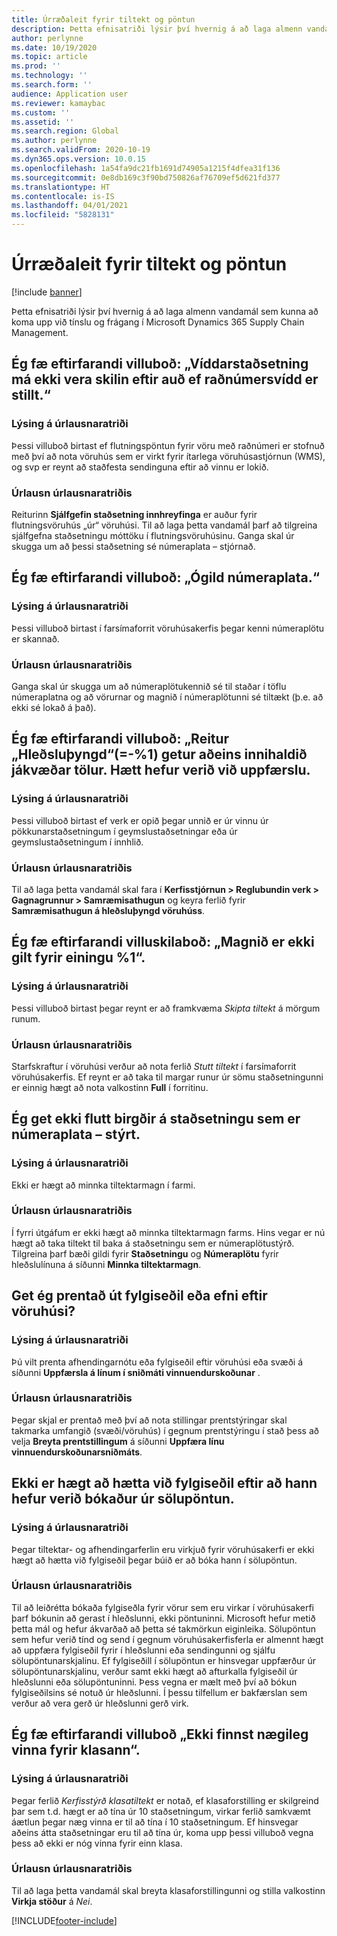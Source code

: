 ```yaml
---
title: Úrræðaleit fyrir tiltekt og pöntun
description: Þetta efnisatriði lýsir því hvernig á að laga almenn vandamál sem kunna að koma upp við tínslu og frágang í Microsoft Dynamics 365 Supply Chain Management.
author: perlynne
ms.date: 10/19/2020
ms.topic: article
ms.prod: ''
ms.technology: ''
ms.search.form: ''
audience: Application user
ms.reviewer: kamaybac
ms.custom: ''
ms.assetid: ''
ms.search.region: Global
ms.author: perlynne
ms.search.validFrom: 2020-10-19
ms.dyn365.ops.version: 10.0.15
ms.openlocfilehash: 1a54fa9dc21fb1691d74905a1215f4dfea31f136
ms.sourcegitcommit: 0e8db169c3f90bd750826af76709ef5d621fd377
ms.translationtype: HT
ms.contentlocale: is-IS
ms.lasthandoff: 04/01/2021
ms.locfileid: "5828131"
---
```

# <a name="troubleshoot-picking-and-packing"></a>Úrræðaleit fyrir tiltekt og pöntun

[!include [banner](../includes/banner.md)]

Þetta efnisatriði lýsir því hvernig á að laga almenn vandamál sem kunna að koma upp við tínslu og frágang í Microsoft Dynamics 365 Supply Chain Management.

## <a name="i-receive-the-following-error-message-dimension-location-cant-be-left-blank-if-dimension-serial-number-is-set"></a>Ég fæ eftirfarandi villuboð: „Víddarstaðsetning má ekki vera skilin eftir auð ef raðnúmersvídd er stillt.“

### <a name="issue-description"></a>Lýsing á úrlausnaratriði

Þessi villuboð birtast ef flutningspöntun fyrir vöru með raðnúmeri er stofnuð með því að nota vöruhús sem er virkt fyrir ítarlega vöruhúsastjórnun (WMS), og svp er reynt að staðfesta sendinguna eftir að vinnu er lokið.

### <a name="issue-resolution"></a>Úrlausn úrlausnaratriðis

Reiturinn **Sjálfgefin staðsetning innhreyfinga** er auður fyrir flutningsvöruhús „úr“ vöruhúsi. Til að laga þetta vandamál þarf að tilgreina sjálfgefna staðsetningu móttöku í flutningsvöruhúsinu. Ganga skal úr skugga um að þessi staðsetning sé númeraplata – stjórnað.

## <a name="i-receive-the-following-error-message-invalid-license-plate"></a>Ég fæ eftirfarandi villuboð: „Ógild númeraplata.“

### <a name="issue-description"></a>Lýsing á úrlausnaratriði

Þessi villuboð birtast í farsímaforrit vöruhúsakerfis þegar kenni númeraplötu er skannað.

### <a name="issue-resolution"></a>Úrlausn úrlausnaratriðis

Ganga skal úr skugga um að númeraplötukennið sé til staðar í töflu númeraplatna og að vörurnar og magnið í númeraplötunni sé tiltækt (þ.e. að ekki sé lokað á það).

## <a name="i-receive-the-following-error-message-field-load-weight-1-can-only-contain-positive-numbers-update-has-been-canceled"></a>Ég fæ eftirfarandi villuboð: „Reitur „Hleðsluþyngd“(=-%1) getur aðeins innihaldið jákvæðar tölur. Hætt hefur verið við uppfærslu.

### <a name="issue-description"></a>Lýsing á úrlausnaratriði

Þessi villuboð birtast ef verk er opið þegar unnið er úr vinnu úr pökkunarstaðsetningum í geymslustaðsetningar eða úr geymslustaðsetningum í innhlið.

### <a name="issue-resolution"></a>Úrlausn úrlausnaratriðis

Til að laga þetta vandamál skal fara í **Kerfisstjórnun \> Reglubundin verk \> Gagnagrunnur \> Samræmisathugun** og keyra ferlið fyrir **Samræmisathugun á hleðsluþyngd vöruhúss**.

## <a name="i-receive-the-following-error-message-the-quantity-is-not-valid-for-unit-1"></a>Ég fæ eftirfarandi villuskilaboð: „Magnið er ekki gilt fyrir einingu %1“.

### <a name="issue-description"></a>Lýsing á úrlausnaratriði

Þessi villuboð birtast þegar reynt er að framkvæma *Skipta tiltekt* á mörgum runum.

### <a name="issue-resolution"></a>Úrlausn úrlausnaratriðis

Starfskraftur í vöruhúsi verður að nota ferlið *Stutt tiltekt* í farsímaforrit vöruhúsakerfis. Ef reynt er að taka til margar runur úr sömu staðsetningunni er einnig hægt að nota valkostinn **Full** í forritinu.

## <a name="i-cant-move-inventory-to-a-location-that-is-license-platecontrolled"></a>Ég get ekki flutt birgðir á staðsetningu sem er númeraplata – stýrt.

### <a name="issue-description"></a>Lýsing á úrlausnaratriði

Ekki er hægt að minnka tiltektarmagn í farmi.

### <a name="issue-resolution"></a>Úrlausn úrlausnaratriðis

Í fyrri útgáfum er ekki hægt að minnka tiltektarmagn farms. Hins vegar er nú hægt að taka tiltekt til baka á staðsetningu sem er númeraplötustýrð. Tilgreina þarf bæði gildi fyrir **Staðsetningu** og **Númeraplötu** fyrir hleðslulínuna á síðunni **Minnka tiltektarmagn**.

## <a name="can-i-print-a-delivery-note-or-packing-content-by-warehouse"></a>Get ég prentað út fylgiseðil eða efni eftir vöruhúsi?

### <a name="issue-description"></a>Lýsing á úrlausnaratriði

Þú vilt prenta afhendingarnótu eða fylgiseðil eftir vöruhúsi eða svæði á síðunni **Uppfærsla á línum í sniðmáti vinnuendurskoðunar** .

### <a name="issue-resolution"></a>Úrlausn úrlausnaratriðis

Þegar skjal er prentað með því að nota stillingar prentstýringar skal takmarka umfangið (svæði/vöruhús) í gegnum prentstýringu í stað þess að velja **Breyta prentstillingum** á síðunni **Uppfæra línu vinnuendurskoðunarsniðmáts**.

## <a name="i-cant-cancel-a-packing-slip-after-its-posted-from-a-sales-order"></a>Ekki er hægt að hætta við fylgiseðil eftir að hann hefur verið bókaður úr sölupöntun.

### <a name="issue-description"></a>Lýsing á úrlausnaratriði

Þegar tiltektar- og afhendingarferlin eru virkjuð fyrir vöruhúsakerfi er ekki hægt að hætta við fylgiseðil þegar búið er að bóka hann í sölupöntun.

### <a name="issue-resolution"></a>Úrlausn úrlausnaratriðis

Til að leiðrétta bókaða fylgiseðla fyrir vörur sem eru virkar í vöruhúsakerfi þarf bókunin að gerast í hleðslunni, ekki pöntuninni. Microsoft hefur metið þetta mál og hefur ákvarðað að þetta sé takmörkun eiginleika. Sölupöntun sem hefur verið tínd og send í gegnum vöruhúsakerfisferla er almennt hægt að uppfæra fylgiseðil fyrir í hleðslunni eða sendingunni og sjálfu sölupöntunarskjalinu. Ef fylgiseðill í sölupöntun er hinsvegar uppfærður úr sölupöntunarskjalinu, verður samt ekki hægt að afturkalla fylgiseðil úr hleðslunni eða sölupöntuninni. Þess vegna er mælt með því að bókun fylgiseðilsins sé notuð úr hleðslunni. Í þessu tilfellum er bakfærslan sem verður að vera gerð úr hleðslunni gerð virk.

## <a name="i-receive-the-following-error-message-not-enough-work-can-be-found-for-cluster"></a>Ég fæ eftirfarandi villuboð „Ekki finnst nægileg vinna fyrir klasann“.

### <a name="issue-description"></a>Lýsing á úrlausnaratriði

Þegar ferlið *Kerfisstýrð klasatiltekt* er notað, ef klasaforstilling er skilgreind þar sem t.d. hægt er að tína úr 10 staðsetningum, virkar ferlið samkvæmt áætlun þegar næg vinna er til að tína í 10 staðsetningum. Ef hinsvegar aðeins átta staðsetningar eru til að tína úr, koma upp þessi villuboð vegna þess að ekki er nóg vinna fyrir einn klasa.

### <a name="issue-resolution"></a>Úrlausn úrlausnaratriðis

Til að laga þetta vandamál skal breyta klasaforstillingunni og stilla valkostinn **Virkja stöður** á *Nei*.


[!INCLUDE[footer-include](../../includes/footer-banner.md)]